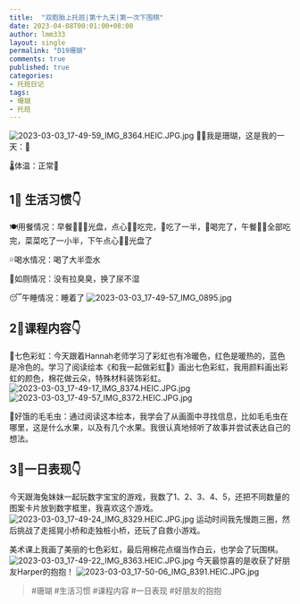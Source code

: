 ```yaml
---
title:  "双胞胎上托班|第十九天|第一次下围棋"
date: 2023-04-08T00:01:00+08:00
author: lmm333
layout: single
permalink: "D19珊瑚"
comments: true
published: true
categories:
- 托班日记
tags:
- 珊瑚
- 托班
---
```

![2023-03-03_17-49-59_IMG_8364.HEIC.JPG.jpg](images/D19珊瑚/2023-03-03_17-49-59_IMG_8364.HEIC.JPG.jpg)
👶🏻我是珊瑚，这是我的一天：🌻

🌡️体温：正常🔆

## 1⃣️ 生活习惯👇
🍽️用餐情况：早餐🌰🥟🍳光盘，点心🍓🍊吃完，🌰吃了一半，🥛喝完了，午餐🍗🍚全部吃完，菜菜吃了一小半，下午点心🍐🍲光盘了

💦喝水情况：喝了大半壶水

🚽如厕情况：没有拉臭臭，换了尿不湿

😴午睡情况：睡着了
![2023-03-03_17-49-57_IMG_0895.jpg](images/D19珊瑚/2023-03-03_17-49-57_IMG_0895.jpg)

## 2⃣️课程内容👇
🌈七色彩虹：今天跟着Hannah老师学习了彩虹也有冷暖色，红色是暖热的，蓝色是冷色的。学习了阅读绘本《和我一起做彩虹🌈》画出七色彩虹，我用颜料画出彩虹的颜色，棉花做云朵，特殊材料装饰彩虹。
![2023-03-03_17-49-17_IMG_8374.HEIC.JPG.jpg](images/D19珊瑚/2023-03-03_17-49-17_IMG_8374.HEIC.JPG.jpg)
![2023-03-03_17-49-57_IMG_8372.HEIC.JPG.jpg](images/D19珊瑚/2023-03-03_17-49-57_IMG_8372.HEIC.JPG.jpg)

📖好饿的毛毛虫：通过阅读这本绘本，我学会了从画面中寻找信息，比如毛毛虫在哪里，这是什么水果，以及有几个水果。我很认真地倾听了故事并尝试表达自己的想法。

## 3⃣️一日表现👇
今天跟海兔妹妹一起玩数字宝宝的游戏，我数了1、2、3、4、5，还把不同数量的图案卡片放到数字框里，我喜欢这个游戏。
![2023-03-03_17-49-24_IMG_8329.HEIC.JPG.jpg](images/D19珊瑚/2023-03-03_17-49-24_IMG_8329.HEIC.JPG.jpg)
运动时间我先慢跑三圈，然后挑战了走摇晃小桥和走独桩小桥，还玩了自救小游戏。

美术课上我画了美丽的七色彩虹，最后用棉花点缀当作白云，也学会了玩围棋。
![2023-03-03_17-49-22_IMG_8363.HEIC.JPG.jpg](images/D19珊瑚/2023-03-03_17-49-22_IMG_8363.HEIC.JPG.jpg)
今天最惊喜的是收获了好朋友Harper的抱抱！
![2023-03-03_17-50-06_IMG_8391.HEIC.JPG.jpg](images/D19珊瑚/2023-03-03_17-50-06_IMG_8391.HEIC.JPG.jpg)

> #珊瑚 #生活习惯 #课程内容 #一日表现 #好朋友的抱抱
